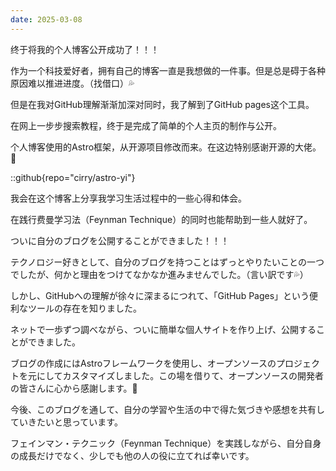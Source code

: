 ```yaml
---
date: 2025-03-08
---
```


终于将我的个人博客公开成功了！！！

作为一个科技爱好者，拥有自己的博客一直是我想做的一件事。但是总是碍于各种原因难以推进进度。（找借口）💦

但是在我对GitHub理解渐渐加深对同时，我了解到了GitHub pages这个工具。

在网上一步步搜索教程，终于是完成了简单的个人主页的制作与公开。

个人博客使用的Astro框架，从开源项目修改而来。在这边特别感谢开源的大佬。🙏

::github{repo="cirry/astro-yi"}

我会在这个博客上分享我学习生活过程中的一些心得和体会。

在践行费曼学习法（Feynman Technique）的同时也能帮助到一些人就好了。


ついに自分のブログを公開することができました！！！

テクノロジー好きとして、自分のブログを持つことはずっとやりたいことの一つでしたが、何かと理由をつけてなかなか進みませんでした。（言い訳です💦）

しかし、GitHubへの理解が徐々に深まるにつれて、「GitHub Pages」という便利なツールの存在を知りました。

ネットで一歩ずつ調べながら、ついに簡単な個人サイトを作り上げ、公開することができました。

ブログの作成にはAstroフレームワークを使用し、オープンソースのプロジェクトを元にしてカスタマイズしました。この場を借りて、オープンソースの開発者の皆さんに心から感謝します。🙏

今後、このブログを通して、自分の学習や生活の中で得た気づきや感想を共有していきたいと思っています。

フェインマン・テクニック（Feynman Technique）を実践しながら、自分自身の成長だけでなく、少しでも他の人の役に立てれば幸いです。
